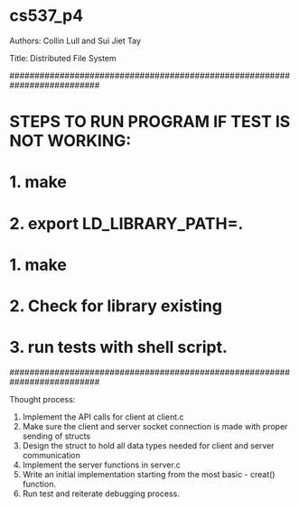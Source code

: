 # cs537_p4

Authors: Collin Lull and Sui Jiet Tay

Title: Distributed File System

##########################################################################
# STEPS TO RUN PROGRAM IF TEST IS NOT WORKING:
# 1. make
# 2. export LD_LIBRARY_PATH=.
# 1. make
# 2. Check for library existing
# 3. run tests with shell script.
##########################################################################

Thought process:
1. Implement the API calls for client at client.c
2. Make sure the client and server socket connection is made with proper sending of structs
3. Design the struct to hold all data types needed for client and server communication
4. Implement the server functions in server.c
5. Write an initial implementation starting from the most basic - creat() function. 
6. Run test and reiterate debugging process.


